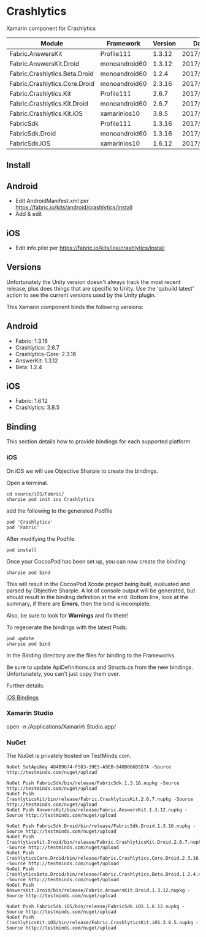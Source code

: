 # Crashlytics
Xamarin component for Crashlytics

| Module                        | Framework     | Version | Date |
|-------------------------------|---------------|---------|------|
| Fabric.AnswersKit             | Profile111    | 1.3.12  | 2017/07/29 |
| Fabric.AnswersKit.Droid       | monoandroid60 | 1.3.12  | 2017/07/29 |
| Fabric.Crashlytics.Beta.Droid | monoandroid60 | 1.2.4   | 2017/07/29 |
| Fabric.Crashlytics.Core.Droid | monoandroid60 | 2.3.16  | 2017/07/29 |
| Fabric.Crashlytics.Kit        | Profile111    | 2.6.7   | 2017/07/29 |
| Fabric.Crashlytics.Kit.Droid  | monoandroid60 | 2.6.7   | 2017/07/29 |
| Fabric.Crashlytics.Kit.iOS    | xamarinios10  | 3.8.5   | 2017/07/29 |
| FabricSdk                     | Profile111    | 1.3.16  | 2017/07/29 |
| FabricSdk.Droid               | monoandroid60 | 1.3.16  | 2017/07/29 |
| FabricSdk.iOS                 | xamarinios10  | 1.6.12  | 2017/07/29 |

Install
-------

## Android

- Edit AndroidManifest.xml per https://fabric.io/kits/android/crashlytics/install
- Add & edit

## iOS

- Edit info.plist per https://fabric.io/kits/ios/crashlytics/install

Versions
--------

Unfortunately the Unity version doesn't always track the most recent release, plus does things that are specific to Unity.  Use the 'qabuild latest' action to see the current versions used by the Unity plugin.

This Xamarin component binds the following versions:

## Android

- Fabric: 1.3.16
- Crashlytics: 2.6.7
- Crashlytics-Core: 2.3.16
- AnswerKit: 1.3.12
- Beta: 1.2.4

## iOS

- Fabric: 1.6.12
- Crashlytics: 3.8.5

## Binding

This section details how to provide bindings for each supported platform.

### iOS

On iOS we will use Objective Sharpie to create the bindings.

Open a terminal.  

    cd source/iOS/Fabric/  
    sharpie pod init ios Crashlytics  
    
add the following to the generated Podfile

	pod 'Crashlytics'
	pod 'Fabric'

After modifying the Podfile:

	pod install
	
Once your CocoaPod has been set up, you can now create the binding:

    sharpie pod bind

This will result in the CocoaPod Xcode project being built, evaluated and parsed by Objective Sharpie. A lot of console output will be generated, but should result in the binding definition at the end.  Bottom line, look at the summary, if there are **Errors**, then the bind is incomplete.

Also, be sure to look for **Warnings** and fix them!

To regenerate the bindings with the latest Pods:

    pod update
    sharpie pod bind

In the Binding directory are the files for binding to the Frameworks.

Be sure to update ApiDefinitions.cs and Structs.cs from the new bindings. Unfortunately, you can't just copy them over.

Further details:

[iOS Bindings](https://developer.xamarin.com/guides/cross-platform/macios/binding/)

### Xamarin Studio

open -n /Applications/Xamarin\ Studio.app/

### NuGet
The NuGet is privately hosted on TestMinds.com.

	NuGet SetApiKey 484B9674-F583-39E5-A9EB-940B066D5D7A -Source http://testminds.com/nuget/upload

    NuGet Push FabricSdk/bin/release/FabricSdk.1.3.16.nupkg -Source http://testminds.com/nuget/upload
    NuGet Push CrashlyticsKit/bin/release/Fabric.CrashlyticsKit.2.6.7.nupkg -Source http://testminds.com/nuget/upload
    NuGet Push AnswersKit/bin/release/Fabric.AnswersKit.1.3.12.nupkg -Source http://testminds.com/nuget/upload

    NuGet Push FabricSdk.Droid/bin/release/FabricSdk.Droid.1.3.16.nupkg -Source http://testminds.com/nuget/upload
    NuGet Push CrashlyticsKit.Droid/bin/release/Fabric.CrashlyticsKit.Droid.2.6.7.nupkg -Source http://testminds.com/nuget/upload
    NuGet Push CrashlyticsCore.Droid/bin/release/Fabric.Crashlytics.Core.Droid.2.3.16.nupkg -Source http://testminds.com/nuget/upload
    NuGet Push CrashlyticsBeta.Droid/bin/release/Fabric.Crashlytics.Beta.Droid.1.2.4.nupkg -Source http://testminds.com/nuget/upload
    NuGet Push AnswersKit.Droid/bin/release/Fabric.AnswersKit.Droid.1.3.12.nupkg -Source http://testminds.com/nuget/upload

    NuGet Push FabricSdk.iOS/bin/release/FabricSdk.iOS.1.6.12.nupkg -Source http://testminds.com/nuget/upload
    NuGet Push CrashlyticsKit.iOS/bin/release/Fabric.CrashlyticsKit.iOS.3.8.5.nupkg -Source http://testminds.com/nuget/upload

